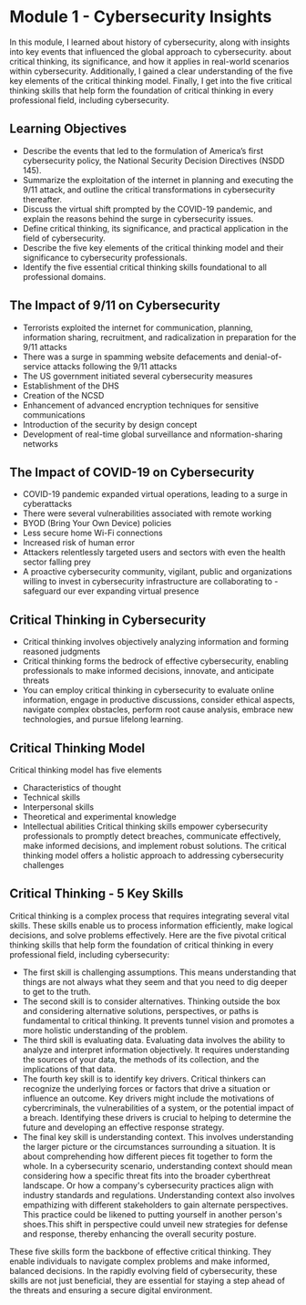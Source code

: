 # Module 1 - Cybersecurity Insights

In this module, I learned about history of cybersecurity, along with insights into key events that influenced the global approach to cybersecurity. about critical thinking, its significance, and how it applies in real-world scenarios within cybersecurity. 
Additionally, I gained a clear understanding of the five key elements of the critical thinking model. Finally, I get into the five critical thinking skills that help form the foundation of critical thinking in every professional field, including cybersecurity.

## Learning Objectives
- Describe the events that led to the formulation of America’s first cybersecurity policy, the National Security Decision Directives (NSDD 145).
- Summarize the exploitation of the internet in planning and executing the 9/11 attack, and outline the critical transformations in cybersecurity thereafter.
- Discuss the virtual shift prompted by the COVID-19 pandemic, and explain the reasons behind the surge in cybersecurity issues.
- Define critical thinking, its significance, and practical application in the field of cybersecurity.
- Describe the five key elements of the critical thinking model and their significance to cybersecurity professionals.
- Identify the five essential critical thinking skills foundational to all professional domains.

## The Impact of 9/11 on Cybersecurity

- Terrorists exploited the internet for communication, planning, information sharing, recruitment, and radicalization in preparation for the 9/11 attacks
- There was a surge in spamming website defacements and denial-of-service attacks following the 9/11 attacks
- The US government initiated several cybersecurity measures
- Establishment of the DHS
- Creation of the NCSD
- Enhancement of advanced encryption techniques for sensitive communications
- Introduction of the security by design concept
- Development of real-time global surveillance and nformation-sharing networks

## The Impact of COVID-19 on Cybersecurity

- COVID-19 pandemic expanded virtual operations, leading to a surge in cyberattacks
- There were several vulnerabilities associated with remote working
- BYOD (Bring Your Own Device) policies
- Less secure home Wi-Fi connections
- Increased risk of human error
- Attackers relentlessly targeted users and sectors with even the health sector falling prey
- A proactive cybersecurity community, vigilant, public and organizations willing to invest in cybersecurity infrastructure are collaborating to - safeguard our ever expanding virtual presence

## Critical Thinking in Cybersecurity
 
- Critical thinking involves objectively analyzing information and forming reasoned judgments
- Critical thinking forms the bedrock of effective cybersecurity, enabling professionals to make informed decisions, innovate, and anticipate threats
- You can employ critical thinking in cybersecurity to evaluate online information, engage in productive discussions, consider ethical aspects, navigate complex obstacles, perform root cause analysis, embrace new technologies, and pursue lifelong learning.

## Critical Thinking  Model

Critical thinking model has five elements
- Characteristics of thought
- Technical skills
- Interpersonal skills
- Theoretical and experimental knowledge
- Intellectual abilities
Critical thinking skills empower cybersecurity professionals to promptly detect breaches, communicate effectively, make informed decisions, and implement robust solutions. The critical thinking model offers a holistic approach to addressing cybersecurity challenges

## Critical Thinking - 5 Key Skills

Critical thinking is a complex process that requires integrating several vital skills. These skills enable us to process information efficiently, make logical decisions, and solve problems effectively. Here are the five pivotal critical thinking skills that help form the foundation of critical thinking in every professional field, including cybersecurity:

- The first skill is challenging assumptions. This means understanding that things are not always what they seem and that you need to dig deeper to get to the truth.
- The second skill is to consider alternatives. Thinking outside the box and considering alternative solutions, perspectives, or paths is fundamental to critical thinking. It prevents tunnel vision and promotes a more holistic understanding of the problem. 
- The third skill is evaluating data. Evaluating data involves the ability to analyze and interpret information objectively. It requires understanding the sources of your data, the methods of its collection, and the implications of that data.
- The fourth key skill is to identify key drivers. Critical thinkers can recognize the underlying forces or factors that drive a situation or influence an outcome. Key drivers might include the motivations of cybercriminals, the vulnerabilities of a system, or the potential impact of a breach. Identifying these drivers is crucial to helping to determine the future and developing an effective response strategy.
- The final key skill is understanding context. This involves understanding the larger picture or the circumstances surrounding a situation. It is about comprehending how different pieces fit together to form the whole. In a cybersecurity scenario, understanding context should mean considering how a specific threat fits into the broader cyberthreat landscape. Or how a company's cybersecurity practices align with industry standards and regulations. Understanding context also involves empathizing with different stakeholders to gain alternate perspectives. This practice could be likened to putting yourself in another person's shoes.This shift in perspective could unveil new strategies for defense and response, thereby enhancing the overall security posture.

These five skills form the backbone of effective critical thinking. They enable individuals to navigate complex problems and make informed, balanced decisions. In the rapidly evolving field of cybersecurity, these skills are not just beneficial, they are essential for staying a step ahead of the threats and ensuring a secure digital environment.
